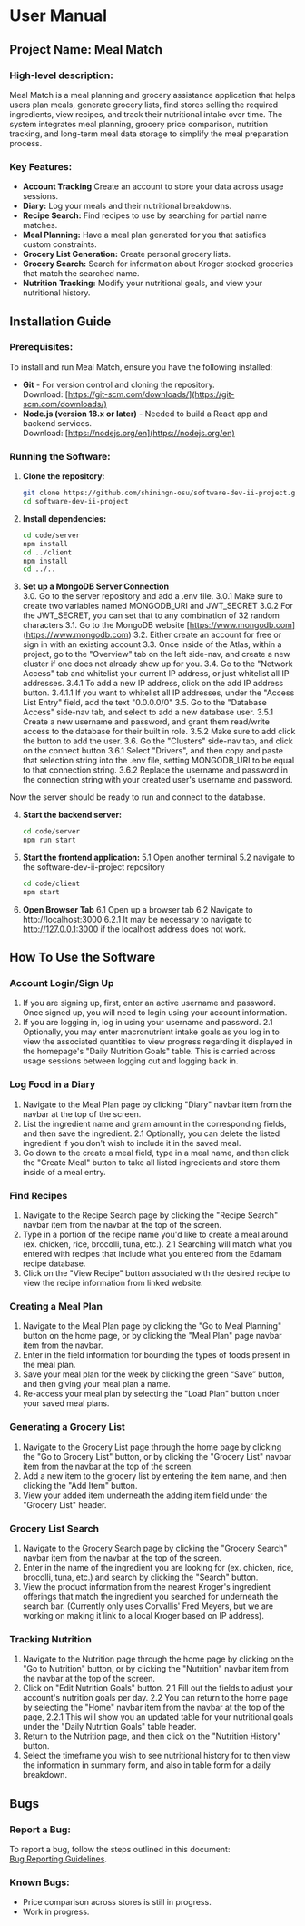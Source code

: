 # User Manual

## Project Name: Meal Match

### High-level description:
Meal Match is a meal planning and grocery assistance application that helps users plan meals, generate grocery lists, find stores selling the required ingredients, view recipes, and track their nutritional intake over time. The system integrates meal planning, grocery price comparison, nutrition tracking, and long-term meal data storage to simplify the meal preparation process.

### Key Features:
- **Account Tracking** Create an account to store your data across usage sessions.
- **Diary:** Log your meals and their nutritional breakdowns.
- **Recipe Search:** Find recipes to use by searching for partial name matches.
- **Meal Planning:** Have a meal plan generated for you that satisfies custom constraints.
- **Grocery List Generation:** Create personal grocery lists.
- **Grocery Search:** Search for information about Kroger stocked groceries that match the searched name.
- **Nutrition Tracking:** Modify your nutritional goals, and view your nutritional history.

## Installation Guide

### Prerequisites:
To install and run Meal Match, ensure you have the following installed:
- **Git** - For version control and cloning the repository.  
  Download: [https://git-scm.com/downloads/](https://git-scm.com/downloads/)
- **Node.js (version 18.x or later)** - Needed to build a React app and backend services.  
  Download: [https://nodejs.org/en](https://nodejs.org/en)

### Running the Software:
1. **Clone the repository:**
    ```bash
    git clone https://github.com/shiningn-osu/software-dev-ii-project.git
    cd software-dev-ii-project
    ```
2. **Install dependencies:**
    ```bash
    cd code/server
    npm install
    cd ../client
    npm install
    cd ../..
    ```
3. **Set up a MongoDB Server Connection**  
    3.0. Go to the server repository and add a .env file.
      3.0.1 Make sure to create two variables named MONGODB_URI and JWT_SECRET
      3.0.2 For the JWT_SECRET, you can set that to any combination of 32 random characters
    3.1. Go to the MongoDB website [https://www.mongodb.com] (https://www.mongodb.com)
    3.2. Either create an account for free or sign in with an existing account
    3.3. Once inside of the Atlas, within a project, go to the "Overview" tab on the left side-nav, and create a new cluster if one does not already show up for you. 
    3.4. Go to the "Network Access" tab and whitelist your current IP address, or just whitelist all IP addresses.
      3.4.1 To add a new IP address, click on the add IP address button.
        3.4.1.1 If you want to whitelist all IP addresses, under the "Access List Entry" field, add the text "0.0.0.0/0"
    3.5. Go to the "Database Access" side-nav tab, and select to add a new database user. 
      3.5.1 Create a new username and password, and grant them read/write access to the database for their built in role.
      3.5.2 Make sure to add click the button to add the user.
    3.6. Go the "Clusters" side-nav tab, and click on the connect button
      3.6.1 Select "Drivers", and then copy and paste that selection string into the .env file, setting MONGODB_URI to be equal to that connection string.
      3.6.2 Replace the username and password in the connection string with your created user's username and password.

  Now the server should be ready to run and connect to the database.
   
4. **Start the backend server:**
    ```bash
    cd code/server
    npm run start
    ```
5. **Start the frontend application:**
    5.1 Open another terminal
    5.2 navigate to the software-dev-ii-project repository
    ```bash
    cd code/client
    npm start
    ```
6. **Open Browser Tab**
    6.1 Open up a browser tab
    6.2 Navigate to http://localhost:3000
      6.2.1 It may be necessary to navigate to http://127.0.0.1:3000 if the localhost address does not work.

## How To Use the Software

### Account Login/Sign Up
1. If you are signing up, first, enter an active username and password. Once signed up, you will need to login using your account information.
2. If you are logging in, log in using your username and password.
  2.1 Optionally, you may enter macronutrient intake goals as you log in to view the associated quantities to view progress regarding it displayed in the homepage's "Daily Nutrition Goals" table. This is carried across usage sessions between logging out and logging back in.

### Log Food in a Diary
1. Navigate to the Meal Plan page by clicking "Diary" navbar item from the navbar at the top of the screen.
2. List the ingredient name and gram amount in the corresponding fields, and then save the ingredient.
  2.1 Optionally, you can delete the listed ingredient if you don't wish to include it in the saved meal.
3. Go down to the create a meal field, type in a meal name, and then click the "Create Meal" button to take all listed ingredients and store them inside of a meal entry.

### Find Recipes
1. Navigate to the Recipe Search page by clicking the "Recipe Search" navbar item from the navbar at the top of the screen.
2. Type in a portion of the recipe name you'd like to create a meal around (ex. chicken, rice, brocolli, tuna, etc.).
  2.1 Searching will match what you entered with recipes that include what you entered from the Edamam recipe database.
3. Click on the "View Recipe" button associated with the desired recipe to view the recipe information from linked website.

### Creating a Meal Plan
1. Navigate to the Meal Plan page by clicking the "Go to Meal Planning" button on the home page, or by clicking the "Meal Plan" page navbar item from the navbar.
2. Enter in the field information for bounding the types of foods present in the meal plan.
3. Save your meal plan for the week by clicking the green “Save” button, and then giving your meal plan a name.
4. Re-access your meal plan by selecting the "Load Plan" button under your saved meal plans.

### Generating a Grocery List
1. Navigate to the Grocery List page through the home page by clicking the "Go to Grocery List" button, or by clicking the "Grocery List" navbar item from the navbar at the top of the screen.
2. Add a new item to the grocery list by entering the item name, and then clicking the "Add Item" button.
3. View your added item underneath the adding item field under the "Grocery List" header.

### Grocery List Search
1. Navigate to the Grocery Search page by clicking the "Grocery Search" navbar item from the navbar at the top of the screen.
2. Enter in the name of the ingredient you are looking for (ex. chicken, rice, brocolli, tuna, etc.) and search by clicking the "Search" button.
3. View the product information from the nearest Kroger's ingredient offerings that match the ingredient you searched for underneath the search bar. (Currently only uses Corvallis' Fred Meyers, but we are working on making it link to a local Kroger based on IP address).

### Tracking Nutrition
1. Navigate to the Nutrition page through the home page by clicking on the "Go to Nutrition" button, or by clicking the "Nutrition" navbar item from the navbar at the top of the screen.
2. Click on "Edit Nutrition Goals" button.
  2.1 Fill out the fields to adjust your account's nutrition goals per day.
  2.2 You can return to the home page by selecting the "Home" navbar item from the navbar at the top of the page,
  2.2.1 This will show you an updated table for your nutritional goals under the "Daily Nutrition Goals" table header.
3. Return to the Nutrition page, and then click on the "Nutrition History" button.
4. Select the timeframe you wish to see nutritional history for to then view the information in summary form, and also in table form for a daily breakdown.

## Bugs

### Report a Bug:
To report a bug, follow the steps outlined in this document:  
[Bug Reporting Guidelines](https://bugzilla.mozilla.org/page.cgi?id=bug-writing.html).  

### Known Bugs:
- Price comparison across stores is still in progress.
- Work in progress.
